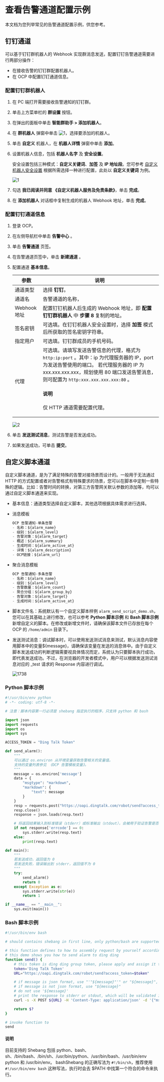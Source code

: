 # 查看告警通道配置示例

本文档为您列举常见的告警通道配置示例，供您参考。

## 钉钉通道

可以基于钉钉群机器人的 Webhook 实现群消息发送，配置钉钉告警通道需要进行两部分操作：

* 在接收告警的钉钉群配置机器人。
* 在 OCP 中配置钉钉通道信息。

### 配置钉钉群机器人

1. 在 PC 端打开需要接收告警通知的钉钉群。

2. 单击上方菜单栏的 **群设置** 按钮。

3. 在弹出的面板中单击 **智能群助手 > 添加机器人**。

4. 在 **群机器人** 弹窗中单击 ![1](https://obbusiness-private.oss-cn-shanghai.aliyuncs.com/doc/img/ocp/401/%E8%AE%BE%E7%BD%AE%E5%9B%BE%E6%A0%871.png)，选择要添加的机器人。

5. 单击 **自定义** 机器人，在 **机器人详情** 弹窗中单击 **添加**。

6. 设置机器人信息，包括 **机器人名字** 及 **安全设置**。

   安全设置包括三种模式：**自定义关键词**、**加签** 及 **IP 地址段**。您可参考 [自定义机器人安全设置](https://open.dingtalk.com/document/robots/customize-robot-security-settings) 根据所需选择一种进行配置，此处以 **自定义关键词** 为例。

   ![1](https://obbusiness-private.oss-cn-shanghai.aliyuncs.com/doc/img/ocp/401/%E6%B7%BB%E5%8A%A0%E6%9C%BA%E5%99%A8%E4%BA%BA1.png)

7. 勾选 **我已阅读并同意 《自定义机器人服务及免责条款》**，单击 **完成**。

8. 在 **添加机器人** 对话框中复制生成的机器人 Webhook 地址，单击 **完成**。

### 配置钉钉通道信息

1. 登录 OCP。

2. 在左侧导航栏中单击 **告警中心** 。

3. 单击 **告警通道** 页签。

4. 在告警通道页签中，单击 **新建通道** 。

5. 配置通道 **基本信息**。

   |  参数 |  说明    |
   |------|-------|
   |通道类型|选择 **钉钉**。|
   |通道名  |  告警通道的名称，    |
   |  Webhook 地址  |  配置钉钉机器人后生成的 Webhook 地址，即 **配置钉钉群机器人** 中 **步骤 8** 复制的地址。       |
   |  签名密钥  | 可选填。在钉钉机器人安全设置时，选择 **加签** 模式后所获取的签名密钥字符串。        |
   |  指定用户  | 可选填。钉钉群成员的手机号码。       |
   | 代理        | 可选填。请填写发送告警信息的代理，格式为 `http:ip:port` 。其中：ip 为代理服务器的 IP，port 为发送告警使用的端口。 若代理服务器的 IP 为 xxx.xxx.xxx.xxx，规划使用 80 端口发送告警消息，则可配置为 `http:xxx.xxx.xxx.xxx:80` 。 <main id="notice" type='explain'><h4>说明</h4><p>仅 HTTP 通道需要配置代理。</p></main>   |

   ![2](https://obbusiness-private.oss-cn-shanghai.aliyuncs.com/doc/img/ocp/401/%E9%92%89%E9%92%89%E9%80%9A%E9%81%93%E5%9F%BA%E6%9C%AC%E4%BF%A1%E6%81%AF1.png)

6. 单击 **发送测试消息**，测试告警是否发送成功。

7. 如果发送成功，可单击 **提交**。

## 自定义脚本通道

自定义脚本通道，是为了满足特殊的告警对接场景而设计的。一般用于无法通过 HTTP 的方式配置或者对告警格式有特殊要求的场景，您可以在脚本中定制一些特殊的逻辑。比如：告警时间的转换，对第三方告警网关默认参数的添加等，均可以通过自定义脚本通道来实现。

* 基本信息：通道类型选择自定义脚本，其他选项根据具体需求进行选择。

* 消息模板

  ```javascript
  OCP 告警通知-单条告警
  - 名称：${alarm_name}
  - 级别：${alarm_level}
  - 告警对象：${alarm_target}
  - 概述：${alarm_summary}
  - 生成时间：${alarm_active_at}
  - 详情：${alarm_description}
  - OCP链接：${alarm_url}
  ```

* 聚合消息模板

  ```javascript
  OCP 告警通知-多条告警
  - 名称：${alarm_name}
  - 级别：${alarm_level}
  - 告警数量：${alarm_count}
  - 聚合分组：${alarm_group_by}
  - 告警对象：${alarm_target}
  - 生成时间：${alarm_active_at}
  ```

* 脚本文件名：系统默认有一个自定义脚本样例 `alarm_send_script_demo.sh`，您可以在其基础上进行修改，也可以参考 **Python 脚本示例** 和 **Bash 脚本示例** 新增自定义的脚本。在修改或新增文件时，请确保该脚本文件已存放在每个 OCP 的 `/home/admin` 目录下。

* 发送测试消息：调试脚本时，可以使用发送测试消息来测试，默认消息内容使用脚本中的变量${message}，请确保该变量在发送的消息体中。由于自定义脚本发送成功的判断逻辑需要视具体情况而定，系统认为只要脚本执行成功，即代表发送成功。不过，在浏览器的开发者模式中，用户可以根据发送测试消息对应的 _test 请求的 Response 内容进行调试。

  ![1738](https://help-static-aliyun-doc.aliyuncs.com/assets/img/zh-CN/4995987361/p358660.png)
  
### Python 脚本示例

```python
#!/usr/bin/env python
# -*- coding: utf-8 -*-

# 注意：脚本内容第一行必须是 shebang 指定执行的程序，只支持 python 和 bash

import json
import requests
import os
import sys

ACCESS_TOKEN = "Ding Talk Token"

def send_alarm():
    """
    可以通过 os.environ 从环境变量获取告警相关的变量值。
    支持的变量列表参见 《OCP 告警模板变量》。
    """
    message = os.environ['message']
    data = {
        "msgtype": "markdown",
        "markdown": {
            "text": message
        }
    }
    resp = requests.post("https://oapi.dingtalk.com/robot/send?access_token=" + ACCESS_TOKEN, json=data)
    resp.close()
    response = json.loads(resp.text)

    # 将返回结果输入到标准错误（stderr）或标准输出（stdout），会被用于验证告警是否发送成功，优先验证stderr。
    if not response['errcode'] == 0:
        sys.stderr.write(resp.text)
    else:
        print(resp.text)

def main():
    """
    若发送成功，返回值为 0
    若发送失败，错误输出到 stderr，返回值不为 0
    """
    try:
        send_alarm()
        return 0
    except Exception as e:
        sys.stderr.write(str(e))
        return 1

if __name__ == "__main__":
    sys.exit(main())
```

### Bash 脚本示例

```bash
#!/usr/bin/env bash

# should contains shebang in first line, only python/bash are supported

# this function defines to how to assembly request by yourself according to your requirements
# this demo shows you how to send alarm to ding ding
function send() {
    # this token is ding ding group token, please apply and assign it to variable token
    token='Ding Talk Token'
    URL="https://oapi.dingtalk.com/robot/send?access_token=$token"

    # if message is json format, use "'"${message}"'" or "${message}", do not wrapper a new json body
    # if message is not json format, use "${message}"
    # do not use '${message}'
    # print the response to stderr or stdout, which will be validated if success, validate stderr firstly.
    curl -s -X POST ${URL} -H 'Content-Type: application/json' -d '{"msgtype":"text","text":{"content":"'"${message}"'"}}'

    return $?
}

# invoke function to
send
```

<main id="notice" type='explain'>
<h4>说明</h4>
<p>目前支持的 Shebang 包括 python、bash、sh、/bin/bash、/bin/sh、/usr/bin/python、/usr/bin/bash、/usr/bin/env python 和 /usr/bin/env。
bashShebang 的正确写法为 <code>#!/bin/sh</code>，推荐使用 <code>#!/usr/bin/env bash</code> 这种写法，执行时会去 $PATH 中找第一个符合的命令来执行。</p>
</main>
